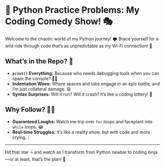 

# 🐍 Python Practice Problems: My Coding Comedy Show! 🎭

Welcome to the chaotic world of my Python journey! 🌪️ Brace yourself for a wild ride through code that’s as unpredictable as my Wi-Fi connection! 📡

## What’s in the Repo? 🤔

- **`print()` Everything:** Because who needs debugging tools when you can spam the console? 🤷‍♂️
- **Indentation Woes:** Where spaces and tabs engage in an epic battle, and I’m just collateral damage. 😩
- **Syntax Surprises:** Will it run? Will it crash? It’s like a coding lottery! 🎰

## Why Follow? 🚶‍♂️

- **Guaranteed Laughs:** Watch me trip over `for` loops and faceplant into `while` loops. 😂
- **Real-time Struggles:** It’s like a reality show, but with code and more crying. 💧

---

Hit that star ⭐ and watch as I transform from Python newbie to coding ninja—or at least, that’s the plan! 🥷

 

